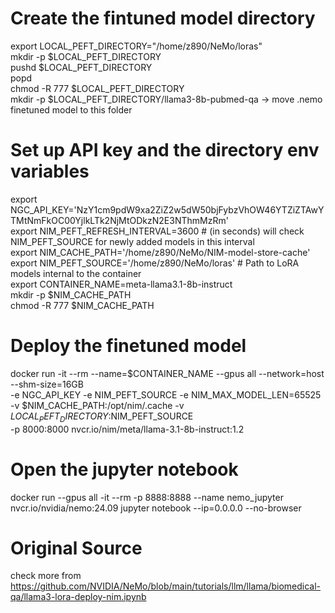 # Create the fintuned model directory 
export LOCAL_PEFT_DIRECTORY="/home/z890/NeMo/loras" \
mkdir -p $LOCAL_PEFT_DIRECTORY \
pushd $LOCAL_PEFT_DIRECTORY \
popd \
chmod -R 777 $LOCAL_PEFT_DIRECTORY \
mkdir -p $LOCAL_PEFT_DIRECTORY/llama3-8b-pubmed-qa -> move .nemo finetuned model to this folder

# Set up API key and the directory env variables
export NGC_API_KEY='NzY1cm9pdW9xa2ZiZ2w5dW50bjFybzVhOW46YTZiZTAwYTMtNmFkOC00YjlkLTk2NjMtODkzN2E3NThmMzRm' \
export NIM_PEFT_REFRESH_INTERVAL=3600  # (in seconds) will check NIM_PEFT_SOURCE for newly added models in this interval \
export NIM_CACHE_PATH='/home/z890/NeMo/NIM-model-store-cache' \
export NIM_PEFT_SOURCE='/home/z890/NeMo/loras' # Path to LoRA models internal to the container \
export CONTAINER_NAME=meta-llama3.1-8b-instruct \
mkdir -p $NIM_CACHE_PATH \
chmod -R 777 $NIM_CACHE_PATH

# Deploy the finetuned model
docker run -it --rm --name=$CONTAINER_NAME       --gpus all       --network=host       --shm-size=16GB       
-e NGC_API_KEY       -e NIM_PEFT_SOURCE  -e NIM_MAX_MODEL_LEN=65525      
-v $NIM_CACHE_PATH:/opt/nim/.cache       -v $LOCAL_PEFT_DIRECTORY:$NIM_PEFT_SOURCE   
-p 8000:8000   nvcr.io/nim/meta/llama-3.1-8b-instruct:1.2

# Open the jupyter notebook 
docker run --gpus all -it --rm 
-p 8888:8888 
--name nemo_jupyter 
nvcr.io/nvidia/nemo:24.09 
jupyter notebook --ip=0.0.0.0 --no-browser

# Original Source
check more from https://github.com/NVIDIA/NeMo/blob/main/tutorials/llm/llama/biomedical-qa/llama3-lora-deploy-nim.ipynb
